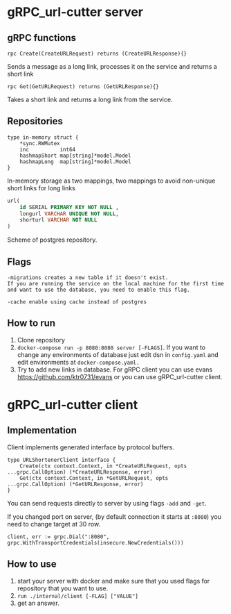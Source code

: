 ﻿# gRPC_url-cutter server
## gRPC functions
```golang
rpc Create(CreateURLRequest) returns (CreateURLResponse){}
```
Sends a message as a long link, processes it on the service and returns a short link

```golang
rpc Get(GetURLRequest) returns (GetURLResponse){}
```
Takes a short link and returns a long link from the service.
## Repositories 
```golang
type in-memory struct {
	*sync.RWMutex
	inc          int64
	hashmapShort map[string]*model.Model
	hashmapLong  map[string]*model.Model
}
```
In-memory storage as two mappings, two mappings to avoid non-unique short links for long links
```sql
url(
    id SERIAL PRIMARY KEY NOT NULL ,
    longurl VARCHAR UNIQUE NOT NULL,
    shorturl VARCHAR NOT NULL
)
```
Scheme of postgres repository.
## Flags
```
-migrations creates a new table if it doesn't exist. 
If you are running the service on the local machine for the first time and want to use the database, you need to enable this flag.
```
```
-cache enable using cache instead of postgres
```
## How to run
1. Clone repository
2. ```docker-compose run -p 8080:8080 server [-FLAGS]```. If you want to change any environments of database just edit dsn in ```config.yaml``` and edit environments at ```docker-compose.yaml.```
3. Try to add new links in database. For gRPC client you can use evans https://github.com/ktr0731/evans or you can use gRPC_url-cutter client.

# gRPC_url-cutter client
## Implementation
Client implements generated interface by protocol buffers.
```golang
type URLShortenerClient interface {
	Create(ctx context.Context, in *CreateURLRequest, opts ...grpc.CallOption) (*CreateURLResponse, error)
	Get(ctx context.Context, in *GetURLRequest, opts ...grpc.CallOption) (*GetURLResponse, error)
}
```
You can send requests directly to server by using flags ```-add``` and ```-get```.

If you changed port on server, (by default connection it starts at ```:8080```) you need to change target at 30 row.
```golang 
client, err := grpc.Dial(":8080", grpc.WithTransportCredentials(insecure.NewCredentials()))
```

## How to use
1. start your server with docker and make sure that you used flags for repository that you want to use. 
4. ```run ./internal/client [-FLAG] ["VALUE"]```
5. get an answer.
